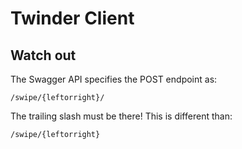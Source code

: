 # Twinder Client

## Watch out

The Swagger API specifies the POST endpoint as:
```
/swipe/{leftorright}/
```

The trailing slash must be there! This is different than:
```
/swipe/{leftorright}
```
